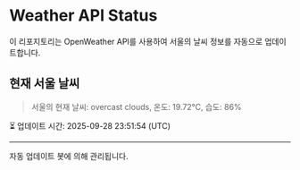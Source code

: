 
# Weather API Status

이 리포지토리는 OpenWeather API를 사용하여 서울의 날씨 정보를 자동으로 업데이트합니다.

## 현재 서울 날씨
> 서울의 현재 날씨: overcast clouds, 온도: 19.72°C, 습도: 86%

⏳ 업데이트 시간: 2025-09-28 23:51:54 (UTC)

---
자동 업데이트 봇에 의해 관리됩니다.
